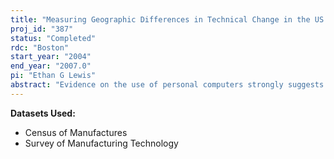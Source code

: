 ```yaml
---
title: "Measuring Geographic Differences in Technical Change in the US Manufacturing Sector"
proj_id: "387"
status: "Completed"
rdc: "Boston"
start_year: "2004"
end_year: "2007.0"
pi: "Ethan G Lewis"
abstract: "Evidence on the use of personal computers strongly suggests that the adoption of new technologies has occurred at a much faster pace in some parts of the US than in others, and that this is causally influenced by the skills of the local work force. If technology use and implementation differs substantially by US region, it would be of interest to decision-makers and researchers to have statistics that document these regional differences. It would also be of value to the Census Bureau to have regionally representative micro data on the use of technology. This paper proposes to use the Surveys of Manufacturing Technology (1988, 1991, 1993) to generate a new publicly available aggregate data series: tabulated statistics representative of manufacturing employment and establishments by state and by major metropolitan area on the prevalence and reasons for use of advanced manufacturing technologies. In addition, two sets of sample weights which will allow future users of the SMT micro data to construct statistics that are representative of manufacturing establishments or employment in arbitrary U.S. regions (comprised of counties or states) will be constructed through a match to establishment universe data in the County Business Patterns county and state summary files (1988, 1991, 1993) and Censuses of Manufacturers (CM) (1987, 1992) by sample strata and region. Employment representative weights will also be constructed through a CM-SMT match by establishment id. The matches will also be used to investigate the geographic representativeness of the SMT, and a report with recommendations for the design of future technology surveys, including the possibility of geographic stratification, will be written. Developing new ways of presenting statistical data to the public, creating sample weights, verifying sample frame and documenting new data collection needs each constitute benefits to the Census Bureau under Title 13, Chapter 5. The project will use the regionally representative technology data to investigate the extent to which local work force skills affect technology use and worker productivity (wages). To do so, the prevalence of different technologies will be regressed on local work force characteristics as measured in public use survey data (Censuses of Population and Current Population Surveys) across metropolitan areas. For the purpose of causal inference, instrumental variables regressions will be estimated using instruments for the skills of the local work force developed from the tendency of immigrants from different parts of the world to settle in particular US labor markets. In order to estimate the impact of any technological response on productivity, production functions that include particular technologies and local work force skills will be estimated. Manufacturers’ reports of the benefits (e.g. improve product quality) and costs (e.g. costs of training workers) of technology will also be assessed as channels through which the skills of the local work force operate to affect technological change."
---
```


**Datasets Used:**

  - Census of Manufactures 
  - Survey of Manufacturing Technology 

